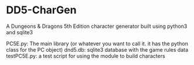 # DD5-CharGen
A Dungeons &amp; Dragons 5th Edition character generator built using python3 and sqlite3

PC5E.py: The main library (or whatever you want to call it. it has the python class for the PC object)
dnd5.db: sqlite3 database with the game rules data
testPC5E.py: a test script for using the module to build characters
